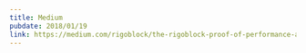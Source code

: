 ```yaml
---
title: Medium
pubdate: 2018/01/19
link: https://medium.com/rigoblock/the-rigoblock-proof-of-performance-algorithm-23a77b803c31
---
```

